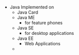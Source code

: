 - Java Implemented on
	- Java Card
	- Java ME
		- for feature phones
	- Java SE
		- for desktop applications
	- Java EE
		- Web Applications
	-